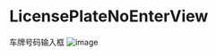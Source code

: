 # LicensePlateNoEnterView
车牌号码输入框
![image](https://upload-images.jianshu.io/upload_images/2232112-181fd10d07683e81.gif)
